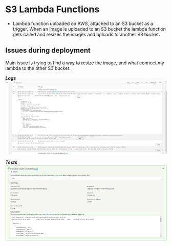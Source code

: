 # S3 Lambda Functions

- Lambda function uploaded on AWS, attached to an S3 bucket as a trigger. When an image is uploaded to an S3 bucket the lambda function gets called and resizes the images and uploads to another S3 bucket.

## Issues during deployment

Main issue is trying to find a way to resize the image, and what connect my lambda to the other S3 bucket.

***Logs***
![Logs](./resize-lambda.png)

***Tests***
![Test](./results.png)